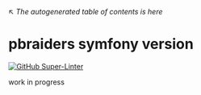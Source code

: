 ↖ _The autogenerated table of contents is here_

# pbraiders symfony version

[![GitHub Super-Linter](https://github.com/pbraiders/sf/workflows/Lint%20Code%20Base/badge.svg)](https://github.com/marketplace/actions/super-linter)

work in progress
